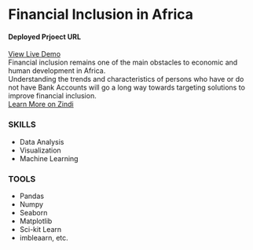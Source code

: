 # Financial Inclusion in Africa

#### Deployed Prjoect URL
[View Live Demo](https://maradeben-africa-financial-inclusion-deploymentapp-4a83qw.streamlit.app/)
<br>
Financial inclusion remains one of the main obstacles to economic and human development in Africa.<br>
Understanding the trends and characteristics of persons who have or do not have Bank Accounts will go a long way towards targeting solutions to improve financial inclusion.<br>
[Learn More on Zindi](https://zindi.africa/competitions/financial-inclusion-in-africa)<br>

### SKILLS
- Data Analysis
- Visualization
- Machine Learning

### TOOLS
- Pandas
- Numpy
- Seaborn
- Matplotlib
- Sci-kit Learn
- imbleaarn, etc.

